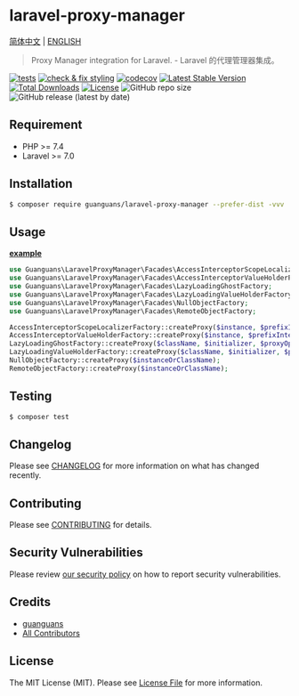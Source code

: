 # laravel-proxy-manager

[简体中文](README-zh_CN.md) | [ENGLISH](README.md)

> Proxy Manager integration for Laravel. - Laravel 的代理管理器集成。

[![tests](https://github.com/guanguans/laravel-proxy-manager/workflows/tests/badge.svg)](https://github.com/guanguans/laravel-proxy-manager/actions)
[![check & fix styling](https://github.com/guanguans/laravel-proxy-manager/actions/workflows/php-cs-fixer.yml/badge.svg)](https://github.com/guanguans/laravel-proxy-manager/actions)
[![codecov](https://codecov.io/gh/guanguans/laravel-proxy-manager/branch/main/graph/badge.svg?token=URGFAWS6S4)](https://codecov.io/gh/guanguans/laravel-proxy-manager)
[![Latest Stable Version](https://poser.pugx.org/guanguans/laravel-proxy-manager/v)](//packagist.org/packages/guanguans/laravel-proxy-manager)
[![Total Downloads](https://poser.pugx.org/guanguans/laravel-proxy-manager/downloads)](//packagist.org/packages/guanguans/laravel-proxy-manager)
[![License](https://poser.pugx.org/guanguans/laravel-proxy-manager/license)](//packagist.org/packages/guanguans/laravel-proxy-manager)
![GitHub repo size](https://img.shields.io/github/repo-size/guanguans/laravel-proxy-manager)
![GitHub release (latest by date)](https://img.shields.io/github/v/release/guanguans/laravel-proxy-manager)

## Requirement

* PHP >= 7.4
* Laravel >= 7.0

## Installation

```bash
$ composer require guanguans/laravel-proxy-manager --prefer-dist -vvv
```

## Usage

[**example**](./tests/Facades)

```php
use Guanguans\LaravelProxyManager\Facades\AccessInterceptorScopeLocalizerFactory;
use Guanguans\LaravelProxyManager\Facades\AccessInterceptorValueHolderFactory;
use Guanguans\LaravelProxyManager\Facades\LazyLoadingGhostFactory;
use Guanguans\LaravelProxyManager\Facades\LazyLoadingValueHolderFactory;
use Guanguans\LaravelProxyManager\Facades\NullObjectFactory;
use Guanguans\LaravelProxyManager\Facades\RemoteObjectFactory;

AccessInterceptorScopeLocalizerFactory::createProxy($instance, $prefixInterceptors, $suffixInterceptors);
AccessInterceptorValueHolderFactory::createProxy($instance, $prefixInterceptors, $suffixInterceptors);
LazyLoadingGhostFactory::createProxy($className, $initializer, $proxyOptions);
LazyLoadingValueHolderFactory::createProxy($className, $initializer, $proxyOptions);
NullObjectFactory::createProxy($instanceOrClassName);
RemoteObjectFactory::createProxy($instanceOrClassName);
```

## Testing

```bash
$ composer test
```

## Changelog

Please see [CHANGELOG](CHANGELOG.md) for more information on what has changed recently.

## Contributing

Please see [CONTRIBUTING](.github/CONTRIBUTING.md) for details.

## Security Vulnerabilities

Please review [our security policy](../../security/policy) on how to report security vulnerabilities.

## Credits

* [guanguans](https://github.com/guanguans)
* [All Contributors](../../contributors)

## License

The MIT License (MIT). Please see [License File](LICENSE) for more information.
